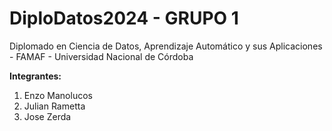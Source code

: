 # DiploDatos2024 - GRUPO 1
Diplomado en Ciencia de Datos, Aprendizaje Automático y sus Aplicaciones - FAMAF - Universidad Nacional de Córdoba

**Integrantes:**
1. Enzo Manolucos
2. Julian Rametta
3. Jose Zerda
